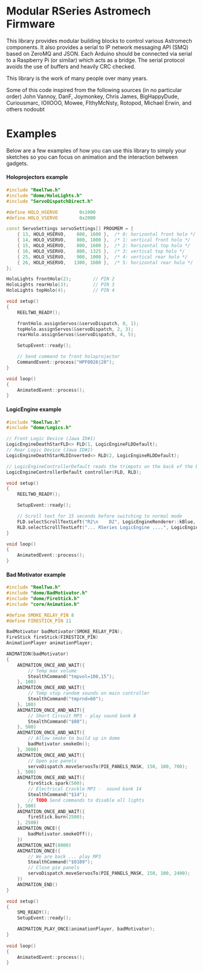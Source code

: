 # Modular RSeries Astromech Firmware  #

This library provides modular building blocks to control various Astromech components. It also provides a serial to IP network messaging API (SMQ) based on ZeroMQ and JSON. Each Arduino should be connected via serial to a Raspberry Pi (or similar) which acts as a bridge. The serial protocol avoids the use of buffers and heavily CRC checked.

This library is the work of many people over many years.

Some of this code inspired from the following sources (in no particular order)
 John Vannoy, DanF, Joymonkey, Chris James, BigHappyDude, Curiousmarc, IOIIOOO, Mowee, FlthyMcNsty, Rotopod, Michael Erwin, and others nodoubt

# Examples

Below are a few examples of how you can use this library to simply your sketches so you can focus on animation and the interaction between gadgets.

#### Holoprojectors example

```C++
#include "ReelTwo.h"
#include "dome/HoloLights.h"
#include "ServoDispatchDirect.h"

#define HOLO_HSERVO        0x1000
#define HOLO_VSERVO        0x2000

const ServoSettings servoSettings[] PROGMEM = {
    { 13, HOLO_HSERVO,    800, 1600 },  /* 0: horizontal front holo */
    { 14, HOLO_VSERVO,    800, 1800 },  /* 1: vertical front holo */
    { 15, HOLO_HSERVO,    800, 1600 },  /* 2: horizontal top holo */
    { 16, HOLO_VSERVO,    800, 1325 },  /* 3: vertical top holo */
    { 25, HOLO_VSERVO,    900, 1000 },  /* 4: vertical rear holo */
    { 26, HOLO_HSERVO,   1300, 1600 },  /* 5: horizontal rear holo */
};

HoloLights frontHolo(2);		// PIN 2
HoloLights rearHolo(3);			// PIN 3
HoloLights topHolo(4);			// PIN 4

void setup()
{
    REELTWO_READY();

    frontHolo.assignServos(&servoDispatch, 0, 1);
    topHolo.assignServos(&servoDispatch, 2, 3);
    rearHolo.assignServos(&servoDispatch, 4, 5);

    SetupEvent::ready();

   	// Send command to front holoprojector
   	CommandEvent::process("HPF0026|20");
}

void loop()
{
	AnimatedEvent::process();
}
```

#### LogicEngine example

```C++
#include "ReelTwo.h"
#include "dome/Logics.h"

// Front Logic Device (Jawa ID#1)
LogicEngineDeathStarFLD<> FLD(1, LogicEngineFLDDefault);
// Rear Logic Device (Jawa ID#2)
LogicEngineDeathStarRLDInverted<> RLD(2, LogicEngineRLDDefault);

// LogicEngineControllerDefault reads the trimpots on the back of the board. It is optional.
LogicEngineControllerDefault controller(FLD, RLD);

void setup()
{
    REELTWO_READY();

    SetupEvent::ready();

    // Scroll text for 15 seconds before switching to normal mode
    FLD.selectScrollTextLeft("R2\n    D2", LogicEngineRenderer::kBlue, 1, 15);
    RLD.selectScrollTextLeft("... RSeries LogicEngine ....", LogicEngineRenderer::kYellow, 0, 15);
}

void loop()
{
	AnimatedEvent::process();
}
```

#### Bad Motivator example

```C++
#include "ReelTwo.h"
#include "dome/BadMotivator.h"
#include "dome/FireStick.h"
#include "core/Animation.h"

#define SMOKE_RELAY_PIN 8
#define FIRESTICK_PIN 11

BadMotivator badMotivator(SMOKE_RELAY_PIN);
FireStick fireStick(FIRESTICK_PIN)
AnimationPlayer animationPlayer;

ANIMATION(badMotivator)
{
    ANIMATION_ONCE_AND_WAIT({
        // Temp max volume
        StealthCommand("tmpvol=100,15");
    }, 100)
    ANIMATION_ONCE_AND_WAIT({
        // Temp stop random sounds on main controller
        StealthCommand("tmprnd=60");
    }, 100)
    ANIMATION_ONCE_AND_WAIT({
        // Short Circuit MP3 - play sound bank 8
        StealthCommand("$08");
    }, 500)
    ANIMATION_ONCE_AND_WAIT({
        // Allow smoke to build up in dome
        badMotivator.smokeOn();
    }, 3000)
    ANIMATION_ONCE_AND_WAIT({
        // Open pie panels
        servoDispatch.moveServosTo(PIE_PANELS_MASK, 150, 100, 700);
    }, 500)
    ANIMATION_ONCE_AND_WAIT({
        fireStick.spark(500);
        // Electrical Crackle MP3 -  sound bank 14
        StealthCommand("$14");
        // TODO Send commands to disable all lights
    }, 500)
    ANIMATION_ONCE_AND_WAIT({
        fireStick.burn(2500);
    }, 2500)
    ANIMATION_ONCE({
        badMotivator.smokeOff();
    })
    ANIMATION_WAIT(8000)
    ANIMATION_ONCE({
        // We are back ... play MP3
        StealthCommand("$0109");
        // Close pie panels
        servoDispatch.moveServosTo(PIE_PANELS_MASK, 150, 100, 2400);
    })
    ANIMATION_END()
}

void setup()
{
    SMQ_READY();
    SetupEvent::ready();

    ANIMATION_PLAY_ONCE(animationPlayer, badMotivator);
}
 
void loop()
{
    AnimatedEvent::process();
}
```
